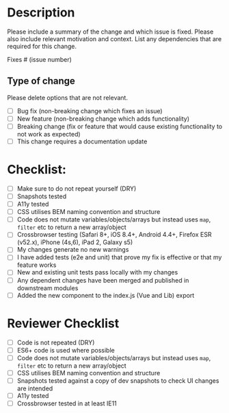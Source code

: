 # Description

Please include a summary of the change and which issue is fixed. Please also include relevant motivation and context. List any dependencies that are required for this change.

Fixes # (issue number)

## Type of change

Please delete options that are not relevant.

- [ ] Bug fix (non-breaking change which fixes an issue)
- [ ] New feature (non-breaking change which adds functionality)
- [ ] Breaking change (fix or feature that would cause existing functionality to not work as expected)
- [ ] This change requires a documentation update

# Checklist:

- [ ] Make sure to do not repeat yourself (DRY)
- [ ] Snapshots tested
- [ ] A11y tested
- [ ] CSS utilises BEM naming convention and structure
- [ ] Code does not mutate variables/objects/arrays but instead uses `map`, `filter` etc to return a new array/object
- [ ] Crossbrowser testing (Safari 8+, iOS 8.4+, Android 4.4+, Firefox ESR (v52.x), iPhone (4s,6), iPad 2, Galaxy s5) 
- [ ] My changes generate no new warnings
- [ ] I have added tests (e2e and unit) that prove my fix is effective or that my feature works
- [ ] New and existing unit tests pass locally with my changes
- [ ] Any dependent changes have been merged and published in downstream modules
- [ ] Added the new component to the index.js (Vue and Lib) export

# Reviewer Checklist

- [ ] Code is not repeated (DRY)
- [ ] ES6+ code is used where possible
- [ ] Code does not mutate variables/objects/arrays but instead uses `map`, `filter` etc to return a new array/object
- [ ] CSS utilises BEM naming convention and structure
- [ ] Snapshots tested against a copy of dev snapshots to check UI changes are intended
- [ ] A11y tested
- [ ] Crossbrowser tested in at least IE11